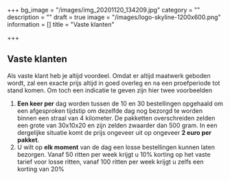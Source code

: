 +++
bg_image = "/images/img_20201120_134209.jpg"
category = ""
description = ""
draft = true
image = "/images/logo-skyline-1200x600.png"
information = []
title = "Vaste klanten"

+++
## Vaste klanten

Als vaste klant heb je altijd voordeel. Omdat er altijd maatwerk geboden wordt, zal een exacte prijs altijd in goed overleg en na een proefperiode tot stand komen. Om toch een indicatie te geven zijn hier twee voorbeelden

1. **Een keer per** dag worden tussen de 10 en 30 bestellingen opgehaald om een afgesproken tijdstip om dezelfde dag nog bezorgd te worden binnen een straal van 4 kilometer. De pakketten overschreiden zelden een grote van 30x10x20 en zijn zelden zwaarder dan 500 gram. In een dergelijke situatie komt de prijs ongeveer uit op  ongeveer **2 euro per pakket**.
2. U wilt op **elk moment** van de dag een losse bestellingen kunnen laten bezorgen. Vanaf 50 ritten per week krijgt u 10% korting op het vaste tarief voor losse ritten, vanaf 100 ritten per week krijgt u zelfs een korting van 20%